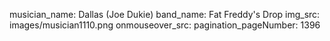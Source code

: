 musician_name: Dallas (Joe Dukie)
band_name: Fat Freddy&#39;s Drop
img_src: images/musician1110.png
onmouseover_src: 
pagination_pageNumber: 1396
